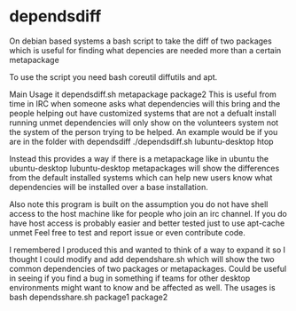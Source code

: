 dependsdiff
===========

On debian based systems a bash script to take the diff of two packages which is useful for finding what depencies are needed more than a certain metapackage

To use the script you need bash coreutil diffutils and apt.

 Main Usage it dependsdiff.sh metapackage package2
This is useful from time in IRC when someone asks what dependencies will this bring and the people helping out have customized systems that are not a defualt install running unmet dependencies will only show on the volunteers system not the system of the person trying to be helped. 
An example would be if you are in the folder with dependsdiff
./dependsdiff.sh lubuntu-desktop htop


Instead this provides a way if there is a metapackage like in ubuntu the ubuntu-desktop lubuntu-desktop metapackages will show the differences from the default installed systems which can help new users know what dependencies will be installed over a base installation. 

Also note this program is built on the assumption you do not have shell access to the host machine like for people who join an irc channel. If you do have host access is probably easier and better tested just to use apt-cache unmet <package name> 
Feel free to test and report issue or even contribute code.

I remembered I produced this and wanted to think of a way to expand it so I thought I could modify and add dependshare.sh which will show the two common dependencies of two packages or metapackages.  Could be useful in seeing if you find a bug in something if teams for other desktop environments might want to know and be affected as well. The usages is bash dependsshare.sh package1 package2  
